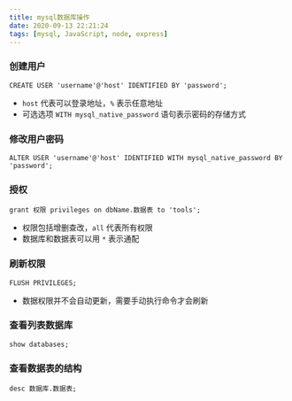 ```yaml
---
title: mysql数据库操作
date: 2020-09-13 22:21:24
tags: [mysql, JavaScript, node, express]
---
```


### 创建用户

`CREATE USER 'username'@'host' IDENTIFIED BY 'password';`

- `host` 代表可以登录地址，`%` 表示任意地址
- 可选选项 `WITH mysql_native_password` 语句表示密码的存储方式

### 修改用户密码

`ALTER USER 'username'@'host' IDENTIFIED WITH mysql_native_password BY 'password';`

### 授权

`grant 权限 privileges on dbName.数据表 to 'tools';`

- 权限包括增删查改，`all` 代表所有权限
- 数据库和数据表可以用 `*` 表示通配

### 刷新权限

`FLUSH PRIVILEGES;`

- 数据权限并不会自动更新，需要手动执行命令才会刷新

### 查看列表数据库

`show databases;`

### 查看数据表的结构

`desc 数据库.数据表;`
